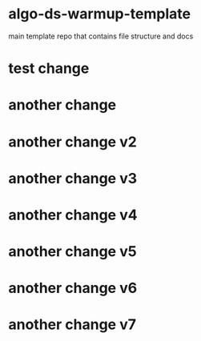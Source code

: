 # algo-ds-warmup-template
main template repo that contains file structure and docs
# test change
# another change
# another change v2
# another change v3
# another change v4
# another change v5
# another change v6
# another change v7
